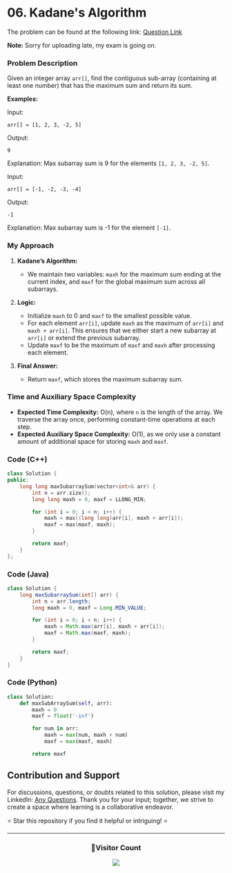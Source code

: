 # **06. Kadane's Algorithm**

The problem can be found at the following link: [Question Link](https://www.geeksforgeeks.org/problems/kadanes-algorithm-1587115620/1)

**Note:** Sorry for uploading late, my exam is going on.

### Problem Description

Given an integer array `arr[]`, find the contiguous sub-array (containing at least one number) that has the maximum sum and return its sum.

**Examples:**

Input:

```
arr[] = [1, 2, 3, -2, 5]
```

Output:

```
9
```

Explanation: Max subarray sum is 9 for the elements `[1, 2, 3, -2, 5]`.

Input:

```
arr[] = [-1, -2, -3, -4]
```

Output:

```
-1
```

Explanation: Max subarray sum is -1 for the element `[-1]`.

### My Approach

1. **Kadane’s Algorithm:**

   - We maintain two variables: `maxh` for the maximum sum ending at the current index, and `maxf` for the global maximum sum across all subarrays.

2. **Logic:**

   - Initialize `maxh` to 0 and `maxf` to the smallest possible value.
   - For each element `arr[i]`, update `maxh` as the maximum of `arr[i]` and `maxh + arr[i]`. This ensures that we either start a new subarray at `arr[i]` or extend the previous subarray.
   - Update `maxf` to be the maximum of `maxf` and `maxh` after processing each element.

3. **Final Answer:**
   - Return `maxf`, which stores the maximum subarray sum.

### Time and Auxiliary Space Complexity

- **Expected Time Complexity:** O(n), where `n` is the length of the array. We traverse the array once, performing constant-time operations at each step.
- **Expected Auxiliary Space Complexity:** O(1), as we only use a constant amount of additional space for storing `maxh` and `maxf`.

### Code (C++)

```cpp
class Solution {
public:
    long long maxSubarraySum(vector<int>& arr) {
        int n = arr.size();
        long long maxh = 0, maxf = LLONG_MIN;

        for (int i = 0; i < n; i++) {
            maxh = max((long long)arr[i], maxh + arr[i]);
            maxf = max(maxf, maxh);
        }

        return maxf;
    }
};
```

### Code (Java)

```java
class Solution {
    long maxSubarraySum(int[] arr) {
        int n = arr.length;
        long maxh = 0, maxf = Long.MIN_VALUE;

        for (int i = 0; i < n; i++) {
            maxh = Math.max(arr[i], maxh + arr[i]);
            maxf = Math.max(maxf, maxh);
        }

        return maxf;
    }
}
```

### Code (Python)

```python
class Solution:
    def maxSubArraySum(self, arr):
        maxh = 0
        maxf = float('-inf')

        for num in arr:
            maxh = max(num, maxh + num)
            maxf = max(maxf, maxh)

        return maxf
```

## Contribution and Support

For discussions, questions, or doubts related to this solution, please visit my LinkedIn: [Any Questions](https://www.linkedin.com/in/patel-hetkumar-sandipbhai-8b110525a/). Thank you for your input; together, we strive to create a space where learning is a collaborative endeavor.

⭐ Star this repository if you find it helpful or intriguing! ⭐

---

<div align=center>
  <h3><b>📍Visitor Count</b></h3>
</div>

<p align="center">   
  <img src="https://visitor-badge.laobi.icu/badge?page_id=Hunterdii.GeeksforGeeks-POTD" />  
</p>
